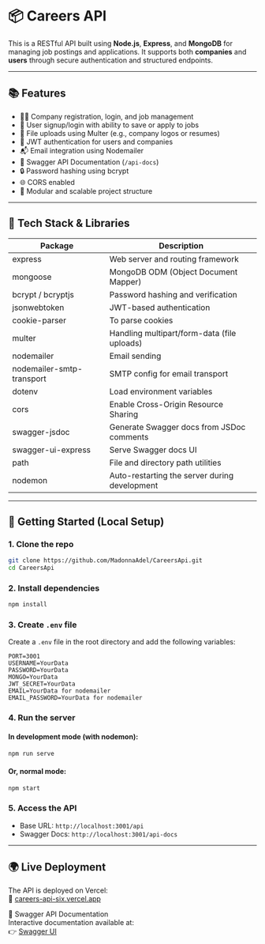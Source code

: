 # 📦 Careers API

This is a RESTful API built using **Node.js**, **Express**, and **MongoDB** for managing job postings and applications. It supports both **companies** and **users** through secure authentication and structured endpoints.

---

## 📚 Features

- 🧑‍💼 Company registration, login, and job management  
- 👤 User signup/login with ability to save or apply to jobs  
- 📂 File uploads using Multer (e.g., company logos or resumes)  
- 🔐 JWT authentication for users and companies  
- 📬 Email integration using Nodemailer  
- 📝 Swagger API Documentation (`/api-docs`)  
- 🔒 Password hashing using bcrypt  
- 🌐 CORS enabled  
- 🧱 Modular and scalable project structure  

---

## 🧠 Tech Stack & Libraries

| Package                   | Description                                      |
|--------------------------|--------------------------------------------------|
| express                  | Web server and routing framework                |
| mongoose                 | MongoDB ODM (Object Document Mapper)            |
| bcrypt / bcryptjs        | Password hashing and verification               |
| jsonwebtoken             | JWT-based authentication                       |
| cookie-parser            | To parse cookies                                |
| multer                   | Handling multipart/form-data (file uploads)     |
| nodemailer               | Email sending                                   |
| nodemailer-smtp-transport| SMTP config for email transport                 |
| dotenv                   | Load environment variables                      |
| cors                     | Enable Cross-Origin Resource Sharing            |
| swagger-jsdoc            | Generate Swagger docs from JSDoc comments       |
| swagger-ui-express       | Serve Swagger docs UI                           |
| path                     | File and directory path utilities               |
| nodemon                  | Auto-restarting the server during development   |

---

## 🚀 Getting Started (Local Setup)

### 1. Clone the repo

```bash
git clone https://github.com/MadonnaAdel/CareersApi.git
cd CareersApi
```

### 2. Install dependencies

```bash
npm install
```

### 3. Create `.env` file

Create a `.env` file in the root directory and add the following variables:

```env
PORT=3001
USERNAME=YourData
PASSWORD=YourData
MONGO=YourData
JWT_SECRET=YourData
EMAIL=YourData for nodemailer
EMAIL_PASSWORD=YourData for nodemailer
```


### 4. Run the server

#### In development mode (with nodemon):
```bash
npm run serve
```

#### Or, normal mode:
```bash
npm start
```

### 5. Access the API

- Base URL: `http://localhost:3001/api`
- Swagger Docs: `http://localhost:3001/api-docs`

---

## 🌍 Live Deployment

The API is deployed on Vercel:  
🔗 [careers-api-six.vercel.app](https://careers-api-six.vercel.app)

📃 Swagger API Documentation  
Interactive documentation available at:  
👉 [Swagger UI](https://editor.swagger.io/?url=https://raw.githubusercontent.com/MadonnaAdel/careersAPI-swagger-docs/refs/heads/main/swagger.json)
